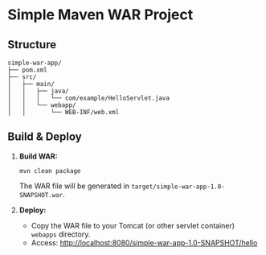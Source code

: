 # Simple Maven WAR Project

## Structure

```
simple-war-app/
├── pom.xml
├── src/
│   ├── main/
│   │   ├── java/
│   │   │   └── com/example/HelloServlet.java
│   │   └── webapp/
│   │       └── WEB-INF/web.xml
```

## Build & Deploy

1. **Build WAR:**
   ```
   mvn clean package
   ```
   The WAR file will be generated in `target/simple-war-app-1.0-SNAPSHOT.war`.

2. **Deploy:**
   - Copy the WAR file to your Tomcat (or other servlet container) `webapps` directory.
   - Access: [http://localhost:8080/simple-war-app-1.0-SNAPSHOT/hello](http://localhost:8080/simple-war-app-1.0-SNAPSHOT/hello)
